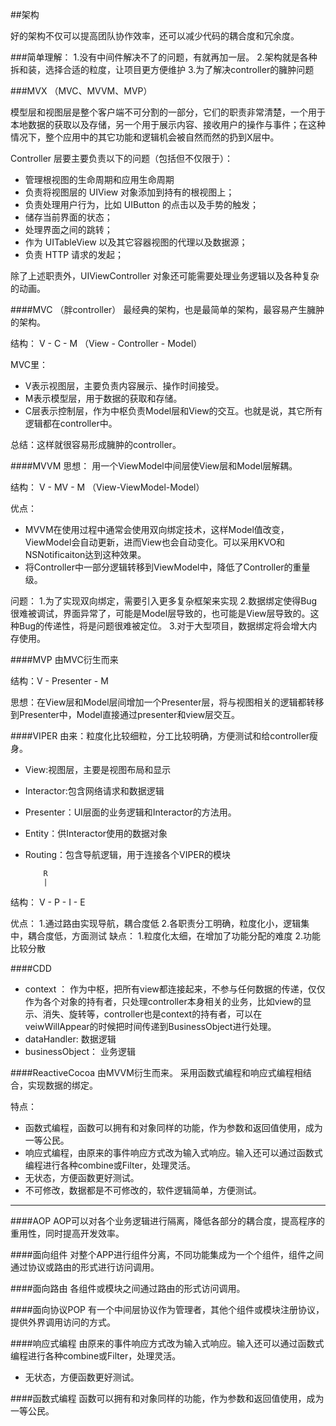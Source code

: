 ##架构

好的架构不仅可以提高团队协作效率，还可以减少代码的耦合度和冗余度。

###简单理解：
1.没有中间件解决不了的问题，有就再加一层。
2.架构就是各种拆和装，选择合适的粒度，让项目更方便维护
3.为了解决controller的臃肿问题

###MVX  （MVC、MVVM、MVP）

模型层和视图层是整个客户端不可分割的一部分，它们的职责非常清楚，一个用于本地数据的获取以及存储，另一个用于展示内容、接收用户的操作与事件；在这种情况下，整个应用中的其它功能和逻辑机会被自然而然的扔到X层中。

Controller 层要主要负责以下的问题（包括但不仅限于）：

- 管理根视图的生命周期和应用生命周期
- 负责将视图层的 UIView 对象添加到持有的根视图上；
- 负责处理用户行为，比如 UIButton 的点击以及手势的触发；
- 储存当前界面的状态；
- 处理界面之间的跳转；
- 作为 UITableView 以及其它容器视图的代理以及数据源；
- 负责 HTTP 请求的发起；

除了上述职责外，UIViewController 对象还可能需要处理业务逻辑以及各种复杂的动画。

####MVC （胖controller）
最经典的架构，也是最简单的架构，最容易产生臃肿的架构。

结构： V - C - M （View - Controller - Model）

MVC里：
- V表示视图层，主要负责内容展示、操作时间接受。
- M表示模型层，用于数据的获取和存储。
- C层表示控制层，作为中枢负责Model层和View的交互。也就是说，其它所有逻辑都在controller中。

总结：这样就很容易形成臃肿的controller。


####MVVM
思想：
用一个ViewModel中间层使View层和Model层解耦。

结构： V - MV - M （View-ViewModel-Model）

优点：
- MVVM在使用过程中通常会使用双向绑定技术，这样Model值改变，ViewModel会自动更新，进而View也会自动变化。可以采用KVO和NSNotificaiton达到这种效果。
- 将Controller中一部分逻辑转移到ViewModel中，降低了Controller的重量级。

问题：
1.为了实现双向绑定，需要引入更多复杂框架来实现
2.数据绑定使得Bug很难被调试，界面异常了，可能是Model层导致的，也可能是View层导致的。这种Bug的传递性，将是问题很难被定位。
3.对于大型项目，数据绑定将会增大内存使用。

####MVP
由MVC衍生而来

结构：V - Presenter - M

思想：在View层和Model层间增加一个Presenter层，将与视图相关的逻辑都转移到Presenter中，Model直接通过presenter和view层交互。

####VIPER
由来：粒度化比较细粒，分工比较明确，方便测试和给controller瘦身。

- View:视图层，主要是视图布局和显示
- Interactor:包含网络请求和数据逻辑
- Presenter：UI层面的业务逻辑和Interactor的方法用。
- Entity：供Interactor使用的数据对象
- Routing：包含导航逻辑，用于连接各个VIPER的模块

		  R
		  |
结构： V - P - I - E

优点：
1.通过路由实现导航，耦合度低
2.各职责分工明确，粒度化小，逻辑集中，耦合度低，方面测试
缺点：
1.粒度化太细，在增加了功能分配的难度
2.功能比较分散

####CDD
- context ： 作为中枢，把所有view都连接起来，不参与任何数据的传递，仅仅作为各个对象的持有者，只处理controller本身相关的业务，比如view的显示、消失、旋转等，controller也是context的持有者，可以在veiwWillAppear的时候把时间传递到BusinessObject进行处理。
- dataHandler: 数据逻辑
- businessObject： 业务逻辑

####ReactiveCocoa
由MVVM衍生而来。
采用函数式编程和响应式编程相结合，实现数据的绑定。

特点：
- 函数式编程，函数可以拥有和对象同样的功能，作为参数和返回值使用，成为一等公民。
- 响应式编程，由原来的事件响应方式改为输入式响应。输入还可以通过函数式编程进行各种combine或Filter，处理灵活。
- 无状态，方便函数更好测试。
- 不可修改，数据都是不可修改的，软件逻辑简单，方便测试。

------------------------------------------------------------------------------------------
####AOP
AOP可以对各个业务逻辑进行隔离，降低各部分的耦合度，提高程序的重用性，同时提高开发效率。

####面向组件
对整个APP进行组件分离，不同功能集成为一个个组件，组件之间通过协议或路由的形式进行访问调用。

####面向路由
各组件或模块之间通过路由的形式访问调用。

####面向协议POP
有一个中间层协议作为管理者，其他个组件或模块注册协议，提供外界调用访问的方式。

####响应式编程
由原来的事件响应方式改为输入式响应。输入还可以通过函数式编程进行各种combine或Filter，处理灵活。
- 无状态，方便函数更好测试。


####函数式编程
函数可以拥有和对象同样的功能，作为参数和返回值使用，成为一等公民。
